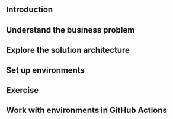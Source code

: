 ## Introduction
## Understand the business problem
## Explore the solution architecture
## Set up environments
## Exercise
## Work with environments in GitHub Actions

